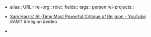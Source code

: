 - alias::
  URL::
  rel-org::
  role::
  fields::
  tags:: person
  rel-projects::
  
- [Sam Harris' All-Time Most Powerful Critique of Religion - YouTube](https://www.youtube.com/watch?v=SP611llVMYU) #AMT #religion #video
-